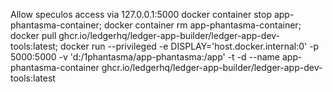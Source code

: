 Allow speculos access via 127.0.0.1:5000
docker container stop  app-phantasma-container; docker container rm  app-phantasma-container; docker pull ghcr.io/ledgerhq/ledger-app-builder/ledger-app-dev-tools:latest; docker run --privileged -e DISPLAY='host.docker.internal:0' -p 5000:5000 -v 'd:/1phantasma/app-phantasma:/app' -t -d --name  app-phantasma-container ghcr.io/ledgerhq/ledger-app-builder/ledger-app-dev-tools:latest